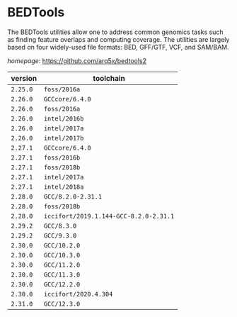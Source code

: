 # BEDTools

The BEDTools utilities allow one to address common genomics tasks such as finding feature overlaps  and computing coverage. The utilities are largely based on four widely-used file formats: BED, GFF/GTF, VCF,  and SAM/BAM.

*homepage*: <https://github.com/arq5x/bedtools2>

version | toolchain
--------|----------
``2.25.0`` | ``foss/2016a``
``2.26.0`` | ``GCCcore/6.4.0``
``2.26.0`` | ``foss/2016a``
``2.26.0`` | ``intel/2016b``
``2.26.0`` | ``intel/2017a``
``2.26.0`` | ``intel/2017b``
``2.27.1`` | ``GCCcore/6.4.0``
``2.27.1`` | ``foss/2016b``
``2.27.1`` | ``foss/2018b``
``2.27.1`` | ``intel/2017a``
``2.27.1`` | ``intel/2018a``
``2.28.0`` | ``GCC/8.2.0-2.31.1``
``2.28.0`` | ``foss/2018b``
``2.28.0`` | ``iccifort/2019.1.144-GCC-8.2.0-2.31.1``
``2.29.2`` | ``GCC/8.3.0``
``2.29.2`` | ``GCC/9.3.0``
``2.30.0`` | ``GCC/10.2.0``
``2.30.0`` | ``GCC/10.3.0``
``2.30.0`` | ``GCC/11.2.0``
``2.30.0`` | ``GCC/11.3.0``
``2.30.0`` | ``GCC/12.2.0``
``2.30.0`` | ``iccifort/2020.4.304``
``2.31.0`` | ``GCC/12.3.0``
